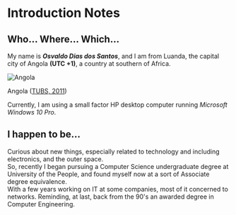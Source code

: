 # Introduction Notes

## Who... Where... Which...
My name is __*Osvaldo Dias dos Santos*__, and I am from Luanda, the capital city of Angola __(UTC +1)__, a country at southern of Africa.

![Angola](https://upload.wikimedia.org/wikipedia/commons/8/8d/Angola_in_Africa.svg)

Angola ([TUBS, 2011](https://commons.wikimedia.org/wiki/File:Angola_in_Africa.svg))

Currently, I am using a small factor HP desktop computer running _Microsoft Windows 10 Pro_.
  
  
  
## I happen to be...
Curious about new things, especially related to technology and including electronics, and the outer space.  
So, recently I began pursuing a Computer Science undergraduate degree at University of the People, and found myself now at a sort of Associate degree equivalence.  
With a few years working on IT at some companies, most of it concerned to networks. Reminding, at last, back from the 90's an awarded degree in Computer Engineering.
